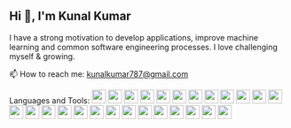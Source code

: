   ## Hi 👋, I'm Kunal Kumar

I have a strong motivation to develop applications, improve machine learning and common software engineering processes. I love challenging myself & growing.

📫 How to reach me: kunalkumar787@gmail.com

Languages and Tools:
<img src="https://img.shields.io/badge/-Android-3DDC84?style=flat-square&logo=android&logoColor=white" height="25">
<img src="https://img.shields.io/badge/-AWS-232F3E?style=flat-square&logo=amazon-aws&logoColor=white" height="25">
<img src="https://img.shields.io/badge/-C-00599C?style=flat-square&logo=c&logoColor=white" height="25">
<img src="https://img.shields.io/badge/-C++-00599C?style=flat-square&logo=c%2B%2B&logoColor=white" height="25">
<img src="https://img.shields.io/badge/-C%23-239120?style=flat-square&logo=c-sharp&logoColor=white" height="25">
<img src="https://img.shields.io/badge/-CSS3-1572B6?style=flat-square&logo=css3&logoColor=white" height="25">
<img src="https://img.shields.io/badge/-Django-092E20?style=flat-square&logo=django&logoColor=white" height="25">
<img src="https://img.shields.io/badge/-Docker-2496ED?style=flat-square&logo=docker&logoColor=white" height="25">
<img src="https://img.shields.io/badge/-Git-F05032?style=flat-square&logo=git&logoColor=white" height="25">
<img src="https://img.shields.io/badge/-Grafana-F46800?style=flat-square&logo=grafana&logoColor=white" height="25">
<img src="https://img.shields.io/badge/-HTML5-E34F26?style=flat-square&logo=html5&logoColor=white" height="25">
<img src="https://img.shields.io/badge/-Java-007396?style=flat-square&logo=java&logoColor=white" height="25">
<img src="https://img.shields.io/badge/-JavaScript-F7DF1E?style=flat-square&logo=javascript&logoColor=black" height="25">
<img src="https://img.shields.io/badge/-Kotlin-0095D5?style=flat-square&logo=kotlin&logoColor=white" height="25">
<img src="https://img.shields.io/badge/-MongoDB-47A248?style=flat-square&logo=mongodb&logoColor=white" height="25">
<img src="https://img.shields.io/badge/-MySQL-4479A1?style=flat-square&logo=mysql&logoColor=white" height="25">
<img src="https://img.shields.io/badge/-Node.js-339933?style=flat-square&logo=node.js&logoColor=white" height="25">
<img src="https://img.shields.io/badge/-PHP-777BB4?style=flat-square&logo=php&logoColor=white" height="25">
<img src="https://img.shields.io/badge/-PostgreSQL-336791?style=flat-square&logo=postgresql&logoColor=white" height="25">
<img src="https://img.shields.io/badge/-Python-3776AB?style=flat-square&logo=python&logoColor=white" height="25">
<img src="https://img.shields.io/badge/-PyTorch-EE4C2C?style=flat-square&logo=pytorch&logoColor=white" height="25">
<img src="https://img.shields.io/badge/-React-61DAFB?style=flat-square&logo=react&logoColor=black" height="25">
<img src="https://img.shields.io/badge/-React_Native-61DAFB?style=flat-square&logo=react&logoColor=black" height="25">
<img src="https://img.shields.io/badge/-Tailwind-06B6D4?style=flat-square&logo=tailwind-css&logoColor=white" height="25">
<img src="https://img.shields.io/badge/-TypeScript-3178C6?style=flat-square&logo=typescript&logoColor=white" height="25">
<img src="https://img.shields.io/badge/-Vue.js-4FC08D?style=flat-square&logo=vue.js&logoColor=white" height="25">

<!--
**kay1-2-3/kay1-2-3** is a ✨ _special_ ✨ repository because its `README.md` (this file) appears on your GitHub profile.

Here are some ideas to get you started:

- 🔭 I’m currently working on ...
- 🌱 I’m currently learning ...
- 👯 I’m looking to collaborate on ...
- 🤔 I’m looking for help with ...
- 💬 Ask me about ...
- 📫 How to reach me: ...
- 😄 Pronouns: ...
- ⚡ Fun fact: ...
-->
